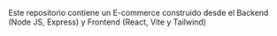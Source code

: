 Este repositorio contiene un E-commerce construido desde el Backend (Node JS, Express) y Frontend (React, Vite y Tailwind)

